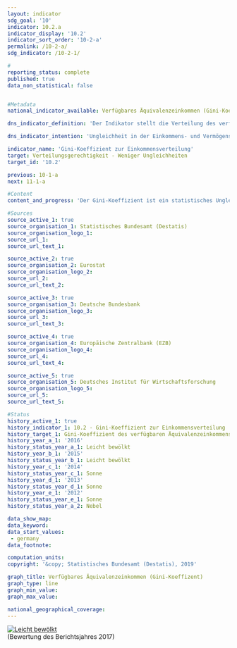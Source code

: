 ```yaml
---                   
layout: indicator                   
sdg_goal: '10'                   
indicator: 10.2.a                   
indicator_display: '10.2'                   
indicator_sort_order: '10-2-a'                   
permalink: /10-2-a/                   
sdg_indicator: /10-2-1/                   

#                   
reporting_status: complete                   
published: true                   
data_non_statistical: false                   


#Metadata                   
national_indicator_available: Verfügbares Äquivalenzeinkommen (Gini-Koeffizent)                   

dns_indicator_definition: 'Der Indikator stellt die Verteilung des verfügbaren Äquivalenzeinkommens pro Person mittels Gini-Koeffizienten dar.<sub> Text aus dem Indikatorenbericht 2018</sub>'                   

dns_indicator_intention: 'Ungleichheit in der Einkommens- und Vermögensverteilung ist ein grundsätzlich akzeptierter Bestandteil einer dynamischen Marktwirtschaft. Allerdings muss die Einkommens- und Vermögensspreizung moderat und die soziale Teilhabe aller gewährleistet bleiben. Durch entsprechende Rahmenbedingungen sowie zielgerichtete Umverteilung von Einkommen mittels Steuern und Sozialleistungen soll erreicht werden, dass der Gini-Koeffizient des verfügbaren Äquivalenzeinkommens unterhalb des EU-Durchschnitts liegt.<sub> Text aus dem Indikatorenbericht 2018</sub>'                   

indicator_name: 'Gini-Koeffizient zur Einkommensverteilung'                   
target: Verteilungsgerechtigkeit - Weniger Ungleichheiten                   
target_id: '10.2'                   

previous: 10-1-a                   
next: 11-1-a                   

#Content                    
content_and_progress: 'Der Gini-Koeffizient ist ein statistisches Ungleichverteilungsmaß. Er nimmt einen Wert zwischen 0 und 1 an. Dabei bedeutet der Wert 0, dass jede Person über exakt das gleiche Einkommen verfügt, während der Wert 1 dafür steht, dass nur eine einzige Person das gesamte Einkommen erhält, und somit die Situation mit maximaler Ungleichverteilung angibt. Der Gini-Koeffizient der Einkommensverteilung berücksichtigt allerdings nicht, welche Quellen zur Einkommenserzielung dienen (etwa Arbeitslohn, Mieteinkünfte oder Kapitalerträge). <br><br>Das Äquivalenzeinkommen ist ein Wert, der sich aus dem Gesamteinkommen eines Haushalts und der Anzahl und dem Alter der von diesem Einkommen lebenden Personen ergibt. Mithilfe einer Äquivalenzskala werden die Einkommen nach Haushaltsgröße und Zusammensetzung gewichtet, da durch die gemeinsame Nutzung von Wohnraum und Haushaltsgeräten Einspareffekte auftreten. Somit wird ein Vergleich der Einkommen unabhängig von Haushaltsgröße oder Alter der Haushaltsmitglieder ermöglicht, da das Äquivalenzeinkommen jedem Haushaltsmitglied in gleicher Höhe zugeordnet wird. Das verfügbare Äquivalenzeinkommen ist das Einkommen einschließlich Sozialtransfers eines Haushalts nach Steuern und anderen Abzügen, und somit das Einkommen, das für Ausgaben und Sparen zur Verfügung steht. Abzugrenzen davon ist das Äquivalenzeinkommen vor Sozialleistungen, bei dem das verfügbare Einkommen ohne eventuelle Sozialtransfers (z. B. Arbeitslosengeld, Wohnbeihilfe) betrachtet wird, und das Markteinkommen, das sich vor Steuern, Sozialabgaben und Sozialleistungen errechnet. <br><br>Die Ausgangsdaten zum Äquivalenzeinkommen stammen aus der europaweit harmonisierten jährlichen Statistik über Einkommen und Lebensbedingungen (EU-SILC), die Angaben zur Vermögensverteilung aus dem von der Europäischen Zentralbank unregelmäßig durchgeführten „Household Finance and Consumption Survey (HFCS)“. Dabei wird methodisch kompensiert, dass in freiwilligen Stichprobenerhebungen Haushalte mit hohem Einkommen bzw. großem Vermögen unterrepräsentiert sind. Somit sind sowohl für Einkommen als auch für Vermögen die Werte für Deutschland mit denen für Europa bzw. die Eurozone methodisch vergleichbar. Darüber hinaus liegen keine vergleichbaren, methodisch harmonisierten und gesicherten internationalen Vergleichswerte vor. Da aus EU-SILC noch kein Gini-Koeffizient für das Markteinkommen berechnet wird, wird hierfür auf die Angaben aus dem Sozio-oekonomischen Panel (SOEP) des Deutschen Instituts für Wirtschafsforschung zurückgegriffen. <br><br>Wie in den vergangenen Jahren entspricht der Gini-Koeffizient des verfügbaren Äquivalenzeinkommens für Deutschland (0,295) nahezu dem Wert für die Europäische Union (0,308) und zeigt einen stabilen Verlauf über die Jahre. Somit liegen zwischen Deutschland und Europa keine signifikanten Unterschiede in der Einkommensverteilung vor. Weiterhin liegt der Gini-Koeffizient des verfügbaren Äquivalenzeinkommens klar unter dem Gini-Koeffizienten des Äquivalenzeinkommens vor Sozialleistungen ohne Renten (0,295 zu 0,359). Erwartungsgemäß lag der Gini-Koeffizient des Markteinkommens mit 0,504 (2015) noch höher. Somit tragen in Deutschland also Sozialleistungen, Sozialversicherungen und Steuern erheblich zum Abbau von Ungleichheiten beim verfügbaren Einkommen bei. <br><br>Vermögen sind mit Blick auf den entsprechenden Gini-Koeffizienten (2014: 0,76) in Deutschland wesentlich ungleicher als die Einkommen verteilt. Dabei zeigt sich auch im Zeitablauf kaum eine Veränderung (2010: 0,76). Der Abstand zum europäischen Vergleichswert (Eurozone 2010: 0,69) ist deutlich. Allerdings relativieren einige durch den Gini-Koeffizienten nicht abgedeckte Faktoren den Eindruck einer überdurchschnittlich hohen Vermögensungleichheit. So werden bei der Bewertung des Vermögens zukünftige Renten- und Pensionsansprüche nicht berücksichtigt. Zudem leben Menschen in Deutschland im Vergleich zu anderen europäischen Ländern wegen des stärker ausgeprägten Mieterschutzes häufiger zu<sub> Text aus dem Indikatorenbericht 2018</sub>'                   

#Sources
source_active_1: true                           
source_organisation_1: Statistisches Bundesamt (Destatis)                           
source_organisation_logo_1:                            
source_url_1:                            
source_url_text_1:                            

source_active_2: true                           
source_organisation_2: Eurostat                           
source_organisation_logo_2:                            
source_url_2:                            
source_url_text_2:                            

source_active_3: true                           
source_organisation_3: Deutsche Bundesbank                           
source_organisation_logo_3:                            
source_url_3:                            
source_url_text_3:                            

source_active_4: true                           
source_organisation_4: Europäische Zentralbank (EZB)                           
source_organisation_logo_4:                            
source_url_4:                            
source_url_text_4:                            

source_active_5: true                           
source_organisation_5: Deutsches Institut für Wirtschaftsforschung                           
source_organisation_logo_5:                            
source_url_5:                            
source_url_text_5:                            

#Status                   
history_active_1: true                   
history_indicator_1: 10.2 - Gini-Koeffizient zur Einkommensverteilung                   
history_target_1: Gini-Koeffizient des verfügbaren Äquivalenzeinkommens unterhalb des EU Durchschnittswerts bis 2030
history_year_a_1: '2016'                           
history_status_year_a_1: Leicht bewölkt
history_year_b_1: '2015'                           
history_status_year_b_1: Leicht bewölkt
history_year_c_1: '2014'                           
history_status_year_c_1: Sonne
history_year_d_1: '2013'                           
history_status_year_d_1: Sonne
history_year_e_1: '2012'                           
history_status_year_e_1: Sonne
history_status_year_a_2: Nebel

data_show_map:                    
data_keyword:                    
data_start_values: 
 - germany                   
data_footnote:                    

computation_units:                    
copyright: '&copy; Statistisches Bundesamt (Destatis), 2019'                   

graph_title: Verfügbares Äquivalenzeinkommen (Gini-Koeffizent)                   
graph_type: line                   
graph_min_value:                    
graph_max_value:                    

national_geographical_coverage:                    
---
```

<div>                           
  <div class="my-header">                           
    <a href="https://nachhaltige-entwicklung-deutschland.github.io/open-sdg-site-starter/status/"><img src="https://g205sdgs.github.io/sdg-indicators/public/Wettersymbole/Leicht bewölkt.png" alt="Leicht bewölkt" />                           
    </a>                           
  </div>
  <div class="my-header-note">
    <span>(Bewertung des Berichtsjahres 2017)</span>
  </div>                           
</div>